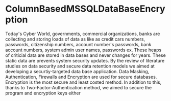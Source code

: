 # ColumnBasedMSSQLDataBaseEncryption
Today's Cyber World, governments, commercial organizations, banks are collecting and storing loads of data as like as credit cars numbers, passwords, citizenship numbers, account number's passwords, bank account numbers, system admin user names, passwords ex. These heaps of criticial data are stored in data bases and never changes for years. These static data are prevents system security updates. By the review of literature studies on data security and secure data retention models we aimed at developing a securtiy-targeted data base application. Data Masking, Authentication, Firewalls and Encryption are used for secure databases. Encryption is the most secure and least costed method. In addition to this, thanks to Two-Factor-Authentication method, we aimed to secure the program and encryption keys either
